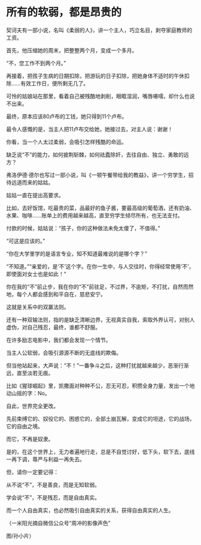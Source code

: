 # 所有的软弱，都是昂贵的

契诃夫有一部小说，名叫《柔弱的人》，讲一个主人，巧立名目，剥夺家庭教师的工资。 

首先，他压缩她的周末，把整整两个月，变成一个多月。 

“不，您工作不到两个月。” 

再接着，把孩子生病的日期扣除，把游玩的日子扣除，把她身体不适时的午休扣除……有效工作日，便所剩无几了。 

可怜的姑娘站在那里，看着自己被残酷地剥削，眼眶湿润，嘴唇嗫嚅，却什么也说不出来。 

最终，原本应该80卢布的工钱，她只得到11个卢布。 

最令人感慨的是，当主人把11卢布交给她，她接过去，对主人说：谢谢！ 

你看，当一个人太过柔弱，会吸引怎样残酷的命运。 

缺乏说“不”的能力，如何披荆斩棘，如何祛蠹除奸，去往自由、独立、勇敢的远方？ 

弗洛伊德·德尔也写过一部小说，叫《一顿午餐带给我的教益》，讲一个穷学生，招待远道而来的姑姑。 

姑姑一直在提出高要求。 

比如，去好饭馆，吃最贵的菜，品最好的鱼子酱，要最高级的葡萄酒，还有奶油、水果、咖啡……账单上的费用越来越高，直至穷学生倾尽所有，也无法支付。 

付款的时候，姑姑说：“孩子，你的这种做法未免太傻了，不值得。” 

“可这是应该的。” 

“你在大学里学的是语言专业，知不知道最难说的是哪个字？” 

“不知道。”“亲爱的，是‘不’这个字。在你一生中，与人交往时，你得经常使用‘不’，即使面对女士也是如此！” 

你在我的“不”前止步，我在你的“不”前驻足，不过界，不逾矩，不打扰，自然而然地，每个人都会感到和平自在，慈悲安宁。 

这就是关系中的双赢法则。 

还有一种双输法则，指的是缺乏清晰边界，无视真实自我，索取外界认可，对别人虚伪，对自己残忍，最终，谁都不舒服。 

在许多励志电影中，我们都会发现一个情节。 

当主人公软弱，会吸引源源不断的无底线的欺侮。 

但当他站起来，大声说：“不！”一番争斗之后，这种打扰就越来越少，恶渐行渐远，直至淡若无痕。 

比如《猩球崛起》里，凯撒面对种种不公，忍无可忍，积攒全身力量，发出一个地动山摇的字：No。 

自此，世界完全更改。 

先前束缚它的、奴役它的、困惑它的，全部土崩瓦解，变成它的坦途，它的战场，它的自由之境。 

而它，不再是奴隶。 

是的，在这个世界上，无力者遍地行走，总是不自觉讨好，低下头，软下去，底线一再下调，尊严与利益一再失去。 

但，请你一定要记得： 

从不说“不”，不是善良，而是无知软弱。 

学会说“不”，不是残忍，而是自由真实。 

而一个人自由真实，也必然吸引自由真实的关系，获得自由真实的人生。 

（一米阳光摘自微信公众号“周冲的影像声色” 

图/孙小片）